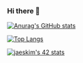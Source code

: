 ### Hi there 👋

[![Anurag's GitHub stats](https://github-readme-stats.vercel.app/api?username=RolandGamos)](https://github.com/anuraghazra/github-readme-stats) <!-- Github commits stats -->

[![Top Langs](https://github-readme-stats.vercel.app/api/top-langs/?username=RolandGamos)](https://github.com/anuraghazra/github-readme-stats) <!-- Github top languages stats -->

[![jaeskim's 42 stats](https://badge42.herokuapp.com/api/stats/lweglarz?darkmode=true&cursus=C%20Piscine)](https://github.com/JaeSeoKim/badge42)
 <!-- 42 badge -->

<!--
**RolandGamos/RolandGamos** is a ✨ _special_ ✨ repository because its `README.md` (this file) appears on your GitHub profile.

Here are some ideas to get you started:

- 🔭 I’m currently working on ...
- 🌱 I’m currently learning ...
- 👯 I’m looking to collaborate on ...
- 🤔 I’m looking for help with ...
- 💬 Ask me about ...
- 📫 How to reach me: ...
- 😄 Pronouns: ...
- ⚡ Fun fact: ...
-->
